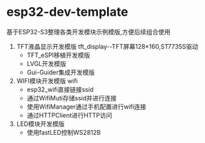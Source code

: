 # esp32-dev-template
基于ESP32-S3整理各类开发模块示例模版,方便后续组合使用
1.  TFT液晶显示开发模版 tft_display--TFT屏幕128*160,ST7735S驱动
    -   TFT_eSPI移植开发模版 
    -   LVGL开发模版
    -   Gui-Guider集成开发模版
2.  WIFI模块开发模版 wifi
    -   esp32_wifi直接链接ssid
    -   通过WifiMuti存储ssid并进行连接
    -   使用WifiManager通过手机配置进行wifi连接
    -   通过HTTPClient进行HTTP访问
3.  LED模块开发模版
    -   使用fastLED控制WS2812B